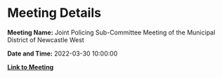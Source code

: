 # Meeting Details

**Meeting Name:** Joint Policing Sub-Committee Meeting of the Municipal District of Newcastle West

**Date and Time:** 2022-03-30 10:00:00

**[Link to Meeting](https://www.limerick.ie/council/whats-on/joint-policing-sub-committee-meeting-municipal-district-newcastle-west)**
